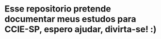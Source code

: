 <h1>Esse repositorio pretende documentar meus estudos para CCIE-SP, espero ajudar, divirta-se! :)</h1>
